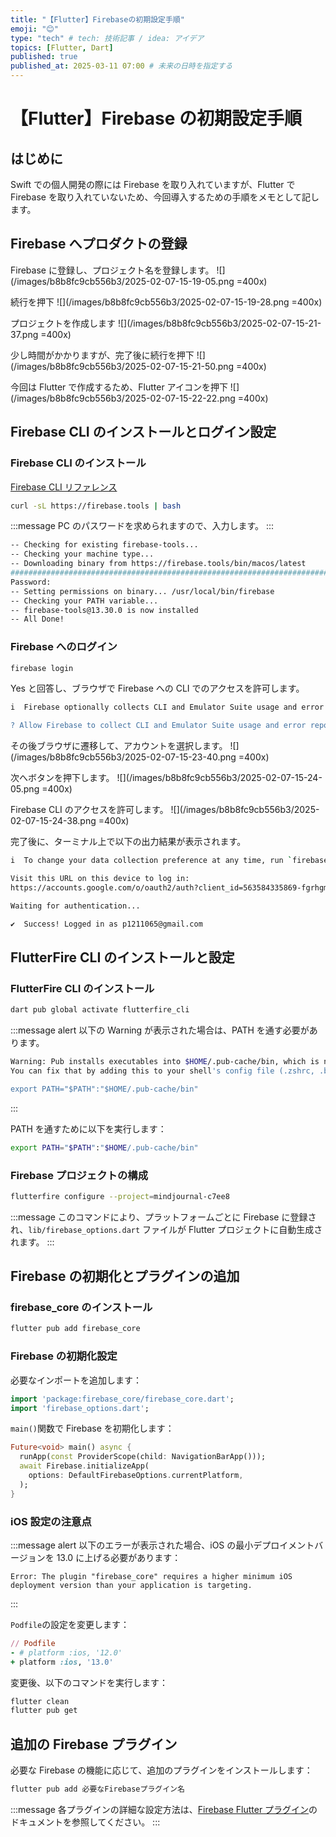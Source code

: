 ```yaml
---
title: "【Flutter】Firebaseの初期設定手順"
emoji: "😊"
type: "tech" # tech: 技術記事 / idea: アイデア
topics: [Flutter, Dart]
published: true
published_at: 2025-03-11 07:00 # 未来の日時を指定する
---
```


# 【Flutter】Firebase の初期設定手順

## はじめに

Swift での個人開発の際には Firebase を取り入れていますが、Flutter で Firebase を取り入れていないため、今回導入するための手順をメモとして記します。

## Firebase へプロダクトの登録

Firebase に登録し、プロジェクト名を登録します。
![](/images/b8b8fc9cb556b3/2025-02-07-15-19-05.png =400x)

続行を押下
![](/images/b8b8fc9cb556b3/2025-02-07-15-19-28.png =400x)

プロジェクトを作成します
![](/images/b8b8fc9cb556b3/2025-02-07-15-21-37.png =400x)

少し時間がかかりますが、完了後に続行を押下
![](/images/b8b8fc9cb556b3/2025-02-07-15-21-50.png =400x)

今回は Flutter で作成するため、Flutter アイコンを押下
![](/images/b8b8fc9cb556b3/2025-02-07-15-22-22.png =400x)

## Firebase CLI のインストールとログイン設定

### Firebase CLI のインストール

[Firebase CLI リファレンス](https://firebase.google.com/docs/cli?hl=ja&authuser=0&_gl)

```bash
curl -sL https://firebase.tools | bash
```

:::message
PC のパスワードを求められますので、入力します。
:::

```bash
-- Checking for existing firebase-tools...
-- Checking your machine type...
-- Downloading binary from https://firebase.tools/bin/macos/latest
######################################################################## 100.0%##O#-#                                      ######################################################################## 100.0%
Password:
-- Setting permissions on binary... /usr/local/bin/firebase
-- Checking your PATH variable...
-- firebase-tools@13.30.0 is now installed
-- All Done!
```

### Firebase へのログイン

```bash
firebase login
```

Yes と回答し、ブラウザで Firebase への CLI でのアクセスを許可します。

```bash
i  Firebase optionally collects CLI and Emulator Suite usage and error reporting information to help improve our products. Data is collected in accordance with Google's privacy policy (https://policies.google.com/privacy) and is not used to identify you.

? Allow Firebase to collect CLI and Emulator Suite usage and error reporting information? Yes
```

その後ブラウザに遷移して、アカウントを選択します。
![](/images/b8b8fc9cb556b3/2025-02-07-15-23-40.png =400x)

次へボタンを押下します。
![](/images/b8b8fc9cb556b3/2025-02-07-15-24-05.png =400x)

Firebase CLI のアクセスを許可します。
![](/images/b8b8fc9cb556b3/2025-02-07-15-24-38.png =400x)

完了後に、ターミナル上で以下の出力結果が表示されます。

```bash
i  To change your data collection preference at any time, run `firebase logout` and log in again.

Visit this URL on this device to log in:
https://accounts.google.com/o/oauth2/auth?client_id=563584335869-fgrhgmd47bqnekij5i8b5pr03ho849e6.apps.googleusercontent.com&scope=email%20openid%20https%3A%2F%2Fwww.googleapis.com%2Fauth%2Fcloudplatformprojects.readonly%20https%3A%2F%2Fwww.googleapis.com%2Fauth%2Ffirebase%20https%3A%2F%2Fwww.googleapis.com%2Fauth%2Fcloud-platform&response_type=code&state=864387407&redirect_uri=http%3A%2F%2Flocalhost%3A9005

Waiting for authentication...

✔  Success! Logged in as p1211065@gmail.com
```

## FlutterFire CLI のインストールと設定

### FlutterFire CLI のインストール

```bash
dart pub global activate flutterfire_cli
```

:::message alert
以下の Warning が表示された場合は、PATH を通す必要があります。

```bash
Warning: Pub installs executables into $HOME/.pub-cache/bin, which is not on your path.
You can fix that by adding this to your shell's config file (.zshrc, .bashrc, .bash_profile, etc.):

export PATH="$PATH":"$HOME/.pub-cache/bin"
```

:::

PATH を通すために以下を実行します：

```bash
export PATH="$PATH":"$HOME/.pub-cache/bin"
```

### Firebase プロジェクトの構成

```bash
flutterfire configure --project=mindjournal-c7ee8
```

:::message
このコマンドにより、プラットフォームごとに Firebase に登録され、`lib/firebase_options.dart` ファイルが Flutter プロジェクトに自動生成されます。
:::

## Firebase の初期化とプラグインの追加

### firebase_core のインストール

```bash
flutter pub add firebase_core
```

### Firebase の初期化設定

必要なインポートを追加します：

```dart
import 'package:firebase_core/firebase_core.dart';
import 'firebase_options.dart';
```

`main()`関数で Firebase を初期化します：

```dart
Future<void> main() async {
  runApp(const ProviderScope(child: NavigationBarApp()));
  await Firebase.initializeApp(
    options: DefaultFirebaseOptions.currentPlatform,
  );
}
```

### iOS 設定の注意点

:::message alert
以下のエラーが表示された場合、iOS の最小デプロイメントバージョンを 13.0 に上げる必要があります：

```
Error: The plugin "firebase_core" requires a higher minimum iOS deployment version than your application is targeting.
```

:::

`Podfile`の設定を変更します：

```ruby
// Podfile
- # platform :ios, '12.0'
+ platform :ios, '13.0'
```

変更後、以下のコマンドを実行します：

```bash
flutter clean
flutter pub get
```

## 追加の Firebase プラグイン

必要な Firebase の機能に応じて、追加のプラグインをインストールします：

```bash
flutter pub add 必要なFirebaseプラグイン名
```

:::message
各プラグインの詳細な設定方法は、[Firebase Flutter プラグイン](https://firebase.google.com/docs/flutter/setup?hl=ja&authuser&platform=ios#available-plugins)のドキュメントを参照してください。
:::
